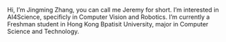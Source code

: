 Hi, I’m Jingming Zhang, you can call me Jeremy for short.
I’m interested in AI4Science, specificly in Computer Vision and Robotics.
I’m currently a Freshman student in Hong Kong Bpatisit University, major in Computer Science and Technology.



<!---
Busy-JM/Busy-JM is a ✨ special ✨ repository because its `README.md` (this file) appears on your GitHub profile.
You can click the Preview link to take a look at your changes.
--->
